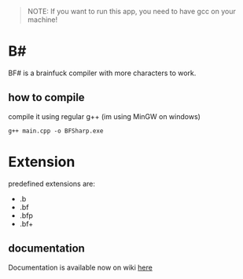 > NOTE: If you want to run this app, you need to have gcc on your machine!
# B#
BF# is a brainfuck compiler with more characters to work.

## how to compile
compile it using regular g++ (im using MinGW on windows)
```
g++ main.cpp -o BFSharp.exe
```

# Extension
predefined extensions are:
* .b
* .bf
* .bfp
* .bf+


## documentation
Documentation is available now on wiki [here](https://github.com/Maciko84/BFPlus/wiki)